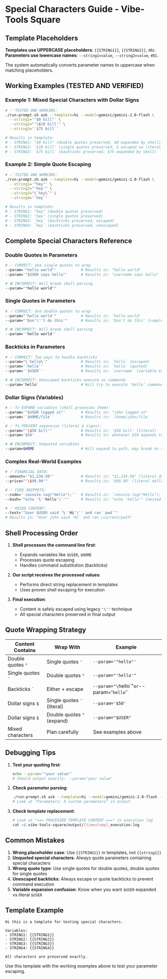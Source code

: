 # Special Characters Guide - Vibe-Tools Square

## Template Placeholders

**Templates use UPPERCASE placeholders**: `{{STRING1}}`, `{{STRING2}}`, etc.
**Parameters use lowercase names**: `--string1=value`, `--string2=value`, etc.

The system automatically converts parameter names to uppercase when matching placeholders.

## Working Examples (TESTED AND VERIFIED)

### Example 1: Mixed Special Characters with Dollar Signs
```bash
# ✅ TESTED AND WORKING:
./run-prompt.sh ask --template=hi --model=gemini/gemini-2.0-flash \
  --string1='"$0 bill"' \
  --string2="'\$10 bill'" \
  --string3='`$75 bill`'

# Results in template:
# - STRING1: "$0 bill" (double quotes preserved, $0 expanded by shell)
# - STRING2: '$10 bill' (single quotes preserved, $ escaped so literal $10)
# - STRING3: `$75 bill` (backticks preserved, $75 expanded by shell)
```

### Example 2: Simple Quote Escaping
```bash
# ✅ TESTED AND WORKING:
./run-prompt.sh ask --template=hi --model=gemini/gemini-2.0-flash \
  --string1='"hey"' \
  --string2="'hey'" \
  --string3="\`hey\`" \
  --string4='`hey`'

# Results in template:
# - STRING1: "hey" (double quotes preserved)
# - STRING2: 'hey' (single quotes preserved)
# - STRING3: `hey` (backticks preserved, escaped)
# - STRING4: `hey` (backticks preserved, unescaped)
```

## Complete Special Characters Reference

### Double Quotes in Parameters
```bash
# ✅ CORRECT: Use single quotes to wrap
--param='"hello world"'           # Results in: "hello world"
--param='"$USER says hello"'      # Results in: "username says hello" (variable expanded)

# ❌ INCORRECT: Will break shell parsing
--param=""hello world""
```

### Single Quotes in Parameters  
```bash
# ✅ CORRECT: Use double quotes to wrap
--param="'hello world'"           # Results in: 'hello world'
--param="'Don'\''t do this'"      # Results in: 'Don't do this' (complex escaping)

# ❌ INCORRECT: Will break shell parsing
--param=''hello world''
```

### Backticks in Parameters
```bash
# ✅ CORRECT: Two ways to handle backticks
--param="\`hello\`"               # Results in: `hello` (escaped)
--param='`hello`'                 # Results in: `hello` (quoted)
--param='`$USER`'                 # Results in: `username` (variable expanded)

# ❌ INCORRECT: Unescaped backticks execute as commands
--param=`hello`                   # Will try to execute 'hello' command
```

### Dollar Signs (Variables)
```bash
# ✅ To EXPAND variables (shell processes them):
--param='"$USER logged in"'       # Results in: "john logged in"
--param='`$HOME/file`'            # Results in: `/home/john/file`

# ✅ To PREVENT expansion (literal $ signs):
--param="'\$50 bill'"             # Results in: '$50 bill' (literal)
--param='$50'                     # Results in: whatever $50 expands to (usually empty)

# ❌ INCORRECT: Unquoted variables
--param=$HOME                     # Will expand to path, may break on spaces
```

### Complex Real-World Examples
```bash
# ✅ FINANCIAL DATA:
--amount='"$1,234.56"'            # Results in: "$1,234.56" (literal dollar sign)
--price="'\$99.99'"               # Results in: '$99.99' (literal dollar sign)

# ✅ CODE SNIPPETS:
--code='`console.log("Hello");`'  # Results in: `console.log("Hello");`
--bash='"echo '\''hello'\''"'     # Results in: "echo 'hello'" (nested quotes)

# ✅ MIXED CONTENT:
--text='"User $USER said '\''Hi'\'' and ran `pwd`"'
# Results in: "User john said 'Hi' and ran /current/path"
```

## Shell Processing Order

1. **Shell processes the command line first**:
   - Expands variables like `$USER`, `$HOME`
   - Processes quote escaping
   - Handles command substitution (backticks)

2. **Our script receives the processed values**:
   - Performs direct string replacement in templates
   - Uses proven shell escaping for execution

3. **Final execution**:
   - Content is safely escaped using legacy `'\''` technique
   - All special characters preserved in final output

## Quote Wrapping Strategy

| Content Contains | Wrap With | Example |
|------------------|-----------|---------|
| Double quotes `"` | Single quotes `'` | `--param='"hello"'` |
| Single quotes `'` | Double quotes `"` | `--param="'hello'"` |
| Backticks `` ` `` | Either + escape | `--param="\`hello\`"` or `--param='`hello`'` |
| Dollar signs `$` | Single quotes `'` (literal) | `--param='$50'` |
| Dollar signs `$` | Double quotes `"` (expand) | `--param="$USER"` |
| Mixed characters | Plan carefully | See examples above |

## Debugging Tips

1. **Test your quoting first**:
   ```bash
   echo --param='"your value"'
   # Should output exactly: --param="your value"
   ```

2. **Check parameter parsing**:
   ```bash
   ./run-prompt.sh ask --template=hi --model=gemini/gemini-2.0-flash --your-param
   # Look at "Parameters: X custom parameters" in output
   ```

3. **Check template replacement**:
   ```bash
   # Look at "=== PROCESSED TEMPLATE CONTENT ===" in execution log
   cat ~/.vibe-tools-square/output/[timestamp]_execution.log
   ```

## Common Mistakes

1. **Wrong placeholder case**: Use `{{STRING1}}` in templates, not `{{string1}}`
2. **Unquoted special characters**: Always quote parameters containing special characters
3. **Wrong quote type**: Use single quotes for double quotes, double quotes for single quotes
4. **Unescaped backticks**: Always escape or quote backticks to prevent command execution
5. **Variable expansion confusion**: Know when you want `$USER` expanded vs literal `$USER`

## Template Example

```
Hi this is a template for testing special characters.

Variables:
- STRING1: {{STRING1}}
- STRING2: {{STRING2}}  
- STRING3: {{STRING3}}
- STRING4: {{STRING4}}

All characters are preserved exactly.
```

Use this template with the working examples above to test your parameter escaping.